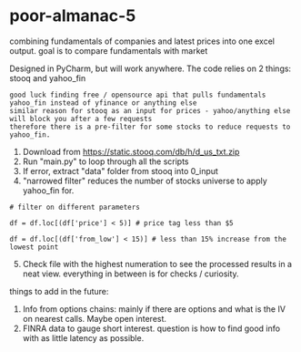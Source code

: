 # poor-almanac-5

combining fundamentals of companies and latest prices into one excel output. 
goal is to compare fundamentals with market 

Designed in PyCharm, but will work anywhere. The code relies on 2 things: stooq and yahoo_fin 

    good luck finding free / opensource api that pulls fundamentals 
    yahoo_fin instead of yfinance or anything else
    similar reason for stooq as an input for prices - yahoo/anything else will block you after a few requests
    therefore there is a pre-filter for some stocks to reduce requests to yahoo_fin.
   
1. Download from https://static.stooq.com/db/h/d_us_txt.zip
2. Run "main.py" to loop through all the scripts
3. If error, extract "data" folder from stooq into 0_input
4. "narrowed filter" reduces the number of stocks universe to apply yahoo_fin for.

  `# filter on different parameters`

   `df = df.loc[(df['price'] < 5)] # price tag less than $5`

   `df = df.loc[(df['from_low'] < 15)] # less than 15% increase from the lowest point`

5. Check file with the highest numeration to see the processed results in a neat view. everything in between is for checks / curiosity.

things to add in the future: 
1. Info from options chains: mainly if there are options and what is the IV on nearest calls. Maybe open interest. 
2. FINRA data to gauge short interest. question is how to find good info with as little latency as possible.  
